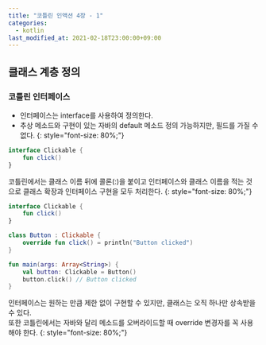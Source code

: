 ```yaml
---
title: "코틀린 인액션 4장 - 1"
categories: 
  - kotlin
last_modified_at: 2021-02-18T23:00:00+09:00
---
```


## 클래스 계층 정의
### 코틀린 인터페이스
- 인터페이스는 interface를 사용하여 정의한다.
- 추상 메소드와 구현이 있는 자바의 default 메소드 정의 가능하지만, 필드를 가질 수 없다.
{: style="font-size: 80%;"}

```kotlin
interface Clickable {
    fun click()
}
```

코틀린에서는 클래스 이름 뒤에 콜론(:)을 붙이고 인터페이스와 클래스 이름을 적는 것으로 클래스 확장과 인터페이스 구현을 모두 처리한다.
{: style="font-size: 80%;"}

```kotlin
interface Clickable {
    fun click()
}

class Button : Clickable {
    override fun click() = println("Button clicked")
}

fun main(args: Array<String>) {
    val button: Clickable = Button()
    button.click() // Button clicked
}
```

인터페이스는 원하는 만큼 제한 없이 구현할 수 있지만, 클래스는 오직 하나만 상속받을 수 있다.<br>
또한 코틀린에서는 자바와 달리 메소드를 오버라이드할 때 override 변경자를 꼭 사용해야 한다.
{: style="font-size: 80%;"}

